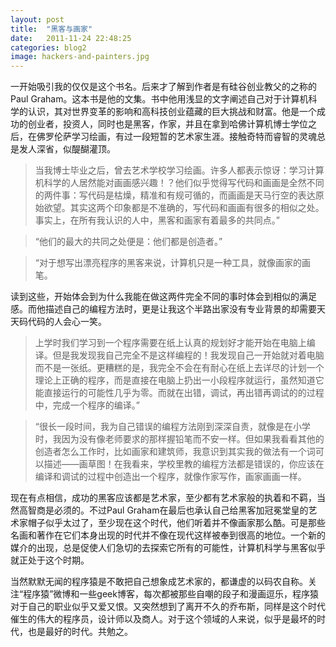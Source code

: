 ```yaml
---
layout: post
title:  "黑客与画家"
date:   2011-11-24 22:48:25
categories: blog2
image: hackers-and-painters.jpg
---
```


一开始吸引我的仅仅是这个书名。后来才了解到作者是有硅谷创业教父的之称的Paul Graham。这本书是他的文集。书中他用浅显的文字阐述自己对于计算机科学的认识，其对世界变革的影响和高科技创业蕴藏的巨大挑战和财富。他是一个成功的创业者，投资人，同时也是黑客，作家，并且在拿到哈佛计算机博士学位之后，在佛罗伦萨学习绘画，有过一段短暂的艺术家生涯。接触奇特而睿智的灵魂总是发人深省，似醍醐灌顶。

>当我博士毕业之后，曾去艺术学校学习绘画。许多人都表示惊讶：学习计算机科学的人居然能对画画感兴趣！？他们似乎觉得写代码和画画是全然不同的两件事：写代码是枯燥，精准和有规可循的，而画画是天马行空的表达原始欲望。其实这两个印象都是不准确的，写代码和画画有很多的相似之处。事实上，在所有我认识的人中，黑客和画家有着最多的共同点。”

>“他们的最大的共同之处便是：他们都是创造者。”

>“对于想写出漂亮程序的黑客来说，计算机只是一种工具，就像画家的画笔。

读到这些，开始体会到为什么我能在做这两件完全不同的事时体会到相似的满足感。而他描述自己的编程方法时，更是让我这个半路出家没有专业背景的却需要天天码代码的人会心一笑。

>上学时我们学习到一个程序需要在纸上认真的规划好才能开始在电脑上编译。但是我发现我自己完全不是这样编程的！我发现自己一开始就对着电脑而不是一张纸。更糟糕的是，我完全不会在有耐心在纸上去详尽的计划一个理论上正确的程序，而是直接在电脑上扔出一小段程序就运行，虽然知道它能直接运行的可能性几乎为零。而就在出错，调试，再出错再调试的的过程中，完成一个程序的编译。”

>“很长一段时间，我为自己错误的编程方法刚到深深自责，就像是在小学时，我因为没有像老师要求的那样握铅笔而不安一样。但如果我看看其他的创造者怎么工作时，比如画家和建筑师，我意识到其实我的做法有一个词可以描述——画草图！在我看来，学校里教的编程方法都是错误的，你应该在编译和调试的过程中创造出一个程序，就像作家写作，画家画画一样。

现在有点相信，成功的黑客应该都是艺术家，至少都有艺术家般的执着和不羁，当然高智商是必须的。不过Paul Graham在最后也承认自己给黑客加冠冕堂皇的艺术家帽子似乎太过了，至少现在这个时代，他们听着并不像画家那么酷。可是那些名画和著作在它们本身出现的时代并不像在现代这样被奉到很高的地位。一个新的媒介的出现，总是促使人们急切的去探索它所有的可能性，计算机科学与黑客似乎就正处于这个时期。

当然默默无闻的程序猿是不敢把自己想象成艺术家的，都谦虚的以码农自称。关注“程序猿”微博和一些geek博客，每次都被那些自嘲的段子和漫画逗乐，程序猿对于自己的职业似乎又爱又恨。又突然想到了离开不久的乔布斯，同样是这个时代催生的伟大的程序员，设计师以及商人。对于这个领域的人来说，似乎是最坏的时代，也是最好的时代。共勉之。
